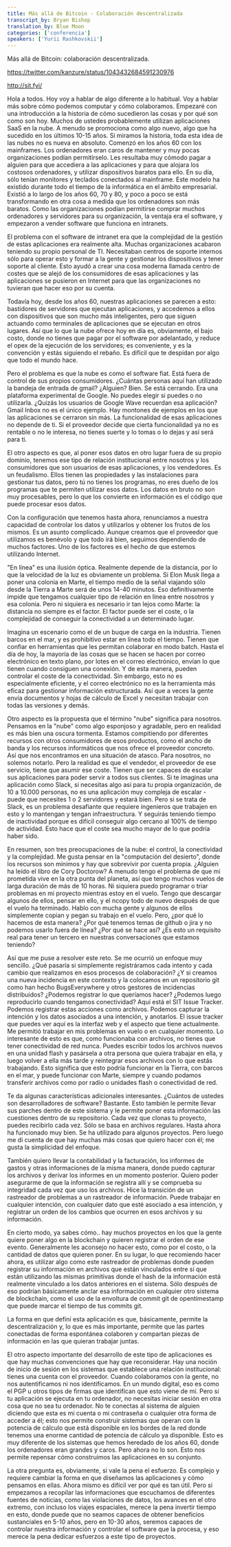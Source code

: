 ```yaml
---
title: Más allá de Bitcoin - Colaboración descentralizada
transcript_by: Bryan Bishop
translation_by: Blue Moon
categories: ['conferencia']
speakers: ['Yurii Rashkovskii']
---
```


Más allá de Bitcoin: colaboración descentralizada.

<https://twitter.com/kanzure/status/1043432684591230976>

<http://sit.fyi/>

Hola a todos. Hoy voy a hablar de algo diferente a lo habitual. Voy a hablar más sobre cómo podemos computar y cómo colaboramos. Empezaré con una introducción a la historia de cómo sucedieron las cosas y por qué son como son hoy. Muchos de ustedes probablemente utilizan aplicaciones SaaS en la nube. A menudo se promociona como algo nuevo, algo que ha sucedido en los últimos 10-15 años. Si miramos la historia, toda esta idea de las nubes no es nueva en absoluto. Comenzó en los años 60 con los mainframes. Los ordenadores eran caros de mantener y muy pocas organizaciones podían permitírselo. Les resultaba muy cómodo pagar a alguien para que accediera a las aplicaciones y para que alojara los costosos ordenadores, y utilizar dispositivos baratos para ello. En su día, sólo tenían monitores y teclados conectados al mainframe. Este modelo ha existido durante todo el tiempo de la informática en el ámbito empresarial. Existió a lo largo de los años 60, 70 y 80, y poco a poco se está transformando en otra cosa a medida que los ordenadores son más baratos. Como las organizaciones podían permitirse comprar muchos ordenadores y servidores para su organización, la ventaja era el software, y empezaron a vender software que funciona en intranets.

El problema con el software de intranet era que la complejidad de la gestión de estas aplicaciones era realmente alta. Muchas organizaciones acabaron teniendo su propio personal de TI. Necesitaban centros de soporte internos sólo para operar esto y formar a la gente y gestionar los dispositivos y tener soporte al cliente. Esto ayudó a crear una cosa moderna llamada centro de costes que se alejó de los consumidores de esas aplicaciones y las aplicaciones se pusieron en Internet para que las organizaciones no tuvieran que hacer eso por su cuenta.

Todavía hoy, desde los años 60, nuestras aplicaciones se parecen a esto: bastidores de servidores que ejecutan aplicaciones, y accedemos a ellos con dispositivos que son mucho más inteligentes, pero que siguen actuando como terminales de aplicaciones que se ejecutan en otros lugares. Así que lo que la nube ofrece hoy en día es, obviamente, el bajo costo, donde no tienes que pagar por el software por adelantado, y reduce el opex de la ejecución de los servidores; es conveniente, y es la convención y estás siguiendo el rebaño. Es difícil que te despidan por algo que todo el mundo hace.

Pero el problema es que la nube es como el software fiat. Está fuera de control de sus propios consumidores. ¿Cuántas personas aquí han utilizado la bandeja de entrada de gmail? ¿Alguien? Bien. Se está cerrando. Era una plataforma experimental de Google. No puedes elegir si puedes o no utilizarla. ¿Quizás los usuarios de Google Wave recuerdan esa aplicación? Gmail Inbox no es el único ejemplo. Hay montones de ejemplos en los que las aplicaciones se cerraron sin más. La funcionalidad de esas aplicaciones no depende de ti. Si el proveedor decide que cierta funcionalidad ya no es rentable o no le interesa, no tienes suerte y lo tomas o lo dejas y así será para ti.

El otro aspecto es que, al poner esos datos en otro lugar fuera de su propio dominio, tenemos ese tipo de relación institucional entre nosotros y los consumidores que son usuarios de esas aplicaciones, y los vendedores. Es un feudalismo. Ellos tienen las propiedades y las instalaciones para gestionar tus datos, pero tú no tienes los programas, no eres dueño de los programas que te permiten utilizar esos datos. Los datos en bruto no son muy procesables, pero lo que los convierte en información es el código que puede procesar esos datos.

Con la configuración que tenemos hasta ahora, renunciamos a nuestra capacidad de controlar los datos y utilizarlos y obtener los frutos de los mismos. Es un asunto complicado. Aunque creamos que el proveedor que utilizamos es benévolo y que todo irá bien, seguimos dependiendo de muchos factores. Uno de los factores es el hecho de que estemos utilizando Internet.

"En línea" es una ilusión óptica. Realmente depende de la distancia, por lo que la velocidad de la luz es obviamente un problema. Si Elon Musk llega a poner una colonia en Marte, el tiempo medio de la señal viajando sólo desde la Tierra a Marte será de unos 14-40 minutos. Eso definitivamente impide que tengamos cualquier tipo de relación en línea entre nosotros y esa colonia. Pero ni siquiera es necesario ir tan lejos como Marte: la distancia no siempre es el factor. El factor puede ser el coste, o la complejidad de conseguir la conectividad a un determinado lugar.

Imagina un escenario como el de un buque de carga en la industria. Tienen barcos en el mar, y es prohibitivo estar en línea todo el tiempo. Tienen que confiar en herramientas que les permitan colaborar en modo batch. Hasta el día de hoy, la mayoría de las cosas que se hacen se hacen por correo electrónico en texto plano, por lotes en el correo electrónico, envían lo que tienen cuando consiguen una conexión. Y de esta manera, pueden controlar el coste de la conectividad. Sin embargo, esto no es especialmente eficiente, y el correo electrónico no es la herramienta más eficaz para gestionar información estructurada. Así que a veces la gente envía documentos y hojas de cálculo de Excel y necesitan trabajar con todas las versiones y demás.

Otro aspecto es la propuesta que el término "nube" significa para nosotros. Pensamos en la "nube" como algo esponjoso y agradable, pero en realidad es más bien una oscura tormenta. Estamos compitiendo por diferentes recursos con otros consumidores de esos productos, como el ancho de banda y los recursos informáticos que nos ofrece el proveedor concreto. Así que nos encontramos en una situación de atasco. Para nosotros, no solemos notarlo. Pero la realidad es que el vendedor, el proveedor de ese servicio, tiene que asumir ese coste. Tienen que ser capaces de escalar sus aplicaciones para poder servir a todos sus clientes. Si te imaginas una aplicación como Slack, si necesitas algo así para tu propia organización, de 10 a 10.000 personas, no es una aplicación muy compleja de escalar -puede que necesites 1 o 2 servidores y estará bien. Pero si se trata de Slack, es un problema desafiante que requiere ingenieros que trabajen en esto y lo mantengan y tengan infraestructura. Y seguirás teniendo tiempo de inactividad porque es difícil conseguir algo cercano al 100% de tiempo de actividad. Esto hace que el coste sea mucho mayor de lo que podría haber sido.

En resumen, son tres preocupaciones de la nube: el control, la conectividad y la complejidad.  Me gusta pensar en la "computación del desierto", donde los recursos son mínimos y hay que sobrevivir por cuenta propia. ¿Alguien ha leído el libro de Cory Doctorow? A menudo tengo el problema de que mi prometida vive en la otra punta del planeta, así que tengo muchos vuelos de larga duración de más de 10 horas. Ni siquiera puedo programar o triar problemas en mi proyecto mientras estoy en el vuelo. Tengo que descargar algunos de ellos, pensar en ello, y el ncopy todo de nuevo después de que el vuelo ha terminado. Hablo con mucha gente y algunos de ellos simplemente copian y pegan su trabajo en el vuelo. Pero, ¿por qué lo hacemos de esta manera? ¿Por qué tenemos temas de github o jira y no podemos usarlo fuera de línea? ¿Por qué se hace así? ¿Es esto un requisito real para tener un tercero en nuestras conversaciones que estamos teniendo?

Así que me puse a resolver este reto. Se me ocurrió un enfoque muy sencillo. ¿Qué pasaría si simplemente registráramos cada intento y cada cambio que realizamos en esos procesos de colaboración? ¿Y si creamos una nueva incidencia en este contexto y la colocamos en un repositorio git como han hecho BugsEverywhere y otros gestores de incidencias distribuidos? ¿Podemos registrar lo que queríamos hacer? ¿Podemos luego reproducirlo cuando tengamos conectividad?  Aquí está el SIT Issue Tracker. Podemos registrar estas acciones como archivos. Podemos capturar la intención y los datos asociados a una intención, y anotarlos. El issue tracker que puedes ver aquí es la interfaz web y el aspecto que tiene actualmente. Me permitió trabajar en mis problemas en vuelo o en cualquier momento. Lo interesante de esto es que, como funcionaba con archivos, no tienes que tener conectividad de red nunca. Puedes escribir todos los archivos nuevos en una unidad flash y pasársela a otra persona que quiera trabajar en ella, y luego volver a ella más tarde y reintegrar esos archivos con lo que estás trabajando. Esto significa que esto podría funcionar en la Tierra, con barcos en el mar, y puede funcionar con Marte, siempre y cuando podamos transferir archivos como por radio o unidades flash o conectividad de red.

Te da algunas características adicionales interesantes. ¿Cuántos de ustedes son desarrolladores de software? Bastante. Esto también le permite llevar sus parches dentro de este sistema y le permite poner esta información las cuestiones dentro de su repositorio. Cada vez que clonas tu proyecto, puedes recibirlo cada vez. Sólo se basa en archivos regulares. Hasta ahora ha funcionado muy bien. Se ha utilizado para algunos proyectos. Pero luego me di cuenta de que hay muchas más cosas que quiero hacer con él; me gusta la simplicidad del enfoque.

También quiero llevar la contabilidad y la facturación, los informes de gastos y otras informaciones de la misma manera, donde puedo capturar los archivos y derivar los informes en un momento posterior. Quiero poder asegurarme de que la información se registra allí y se comprueba su integridad cada vez que uso los archivos. Hice la transición de un rastreador de problemas a un rastreador de información. Puede trabajar en cualquier intención, con cualquier dato que esté asociado a esa intención, y registrar un orden de los cambios que ocurren en esos archivos y su información.

En cierto modo, ya sabes cómo.. hay muchos proyectos en los que la gente quiere poner algo en la blockchain y quieren registrar el orden de ese evento. Generalmente les aconsejo no hacer esto, como por el costo, o la cantidad de datos que quieren poner. En su lugar, lo que recomiendo hacer ahora, es utilizar algo como este rastreador de problemas donde pueden registrar su información en archivos que están vinculados entre sí que están utilizando las mismas primitivas donde el hash de la información está realmente vinculado a los datos anteriores en el sistema. Sólo después de eso podrían básicamente anclar esa información en cualquier otro sistema de blockchain, como el uso de la envoltura de commit git de opentimestamp que puede marcar el tiempo de tus commits git.

La forma en que definí esta aplicación es que, básicamente, permite la descentralización y, lo que es más importante, permite que las partes conectadas de forma espontánea colaboren y compartan piezas de información en las que quieran trabajar juntas.

El otro aspecto importante del desarrollo de este tipo de aplicaciones es que hay muchas convenciones que hay que reconsiderar. Hay una noción de inicio de sesión en los sistemas que establece una relación institucional: tienes una cuenta con el proveedor. Cuando colaboramos con la gente, no nos autentificamos ni nos identificamos. En un mundo digital, eso es como el PGP u otros tipos de firmas que identifican que esto viene de mí. Pero si tu aplicación se ejecuta en tu ordenador, no necesitas iniciar sesión en otra cosa que no sea tu ordenador. No te conectas al sistema de alguien diciendo que esta es mi cuenta o mi contraseña o cualquier otra forma de acceder a él; esto nos permite construir sistemas que operan con la potencia de cálculo que está disponible en los bordes de la red donde tenemos una enorme cantidad de potencia de cálculo ya disponible. Esto es muy diferente de los sistemas que hemos heredado de los años 60, donde los ordenadores eran grandes y caros. Pero ahora no lo son. Esto nos permite repensar cómo construimos las aplicaciones en su conjunto.

La otra pregunta es, obviamente, si vale la pena el esfuerzo. Es complejo y requiere cambiar la forma en que diseñamos las aplicaciones y cómo pensamos en ellas. Ahora mismo es difícil ver por qué es tan útil. Pero si empezamos a recopilar las informaciones que escuchamos de diferentes fuentes de noticias, como las violaciones de datos, los avances en el otro extremo, con incluso los viajes espaciales, merece la pena invertir tiempo en esto, donde puede que no seamos capaces de obtener beneficios sustanciales en 5-10 años, pero en 10-30 años, seremos capaces de controlar nuestra información y controlar el software que la procesa, y eso merece la pena dedicar esfuerzos a este tipo de proyectos.

